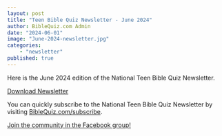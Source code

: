 ```yaml
---
layout: post
title: "Teen Bible Quiz Newsletter - June 2024"
author: BibleQuiz.com Admin
date: "2024-06-01"
image: "June-2024-newsletter.jpg"
categories:
    - "newsletter"
published: true
---
```


Here is the June 2024 edition of the National Teen Bible Quiz Newsletter.

<a href="{{site.url}}{% link assets/2024/tbq-newsletter-06-24.pdf %}" class="button is-primary">Download Newsletter</a>

You can quickly subscribe to the National Teen Bible Quiz Newsletter by visiting [BibleQuiz.com/subscribe](https://biblequiz.com/subscribe/).

[Join the community in the Facebook group!](https://www.facebook.com/groups/agbiblequiz)
